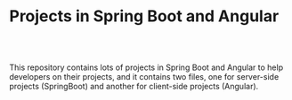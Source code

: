 <h1>Projects in Spring Boot and Angular</h1><br/><br/>

<p>
  This repository contains lots of projects in Spring Boot and Angular to help developers on their projects, and it contains two files, one for server-side projects (SpringBoot) and another for client-side projects (Angular).
</p>
